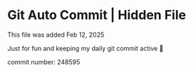 # Git Auto Commit | Hidden File

This file was added Feb 12, 2025

Just for fun and keeping my daily git commit active 🤪

commit number: 248595

